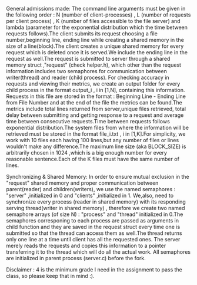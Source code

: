 General admissions made:
The command line arguments must be given in the following order : N (number of client-processes) , L (number of requests per client process) , K (number of files accessible to the file server) and lambda (parameter for the exponential distribution which the time between requests follows).The client submits its request choosing a file number,beginning line, ending line while creating a shared memory in the size of a line(block).The client creates a unique shared memory for every request which is deleted once it is served.We include the ending line in the request as well.The request is submitted to server through a shared memory struct ,"request" (check helper.h), which other than the request information includes two semaphores for communication between writer(thread) and reader (child process). For checking accuracy in requests and viewing their metrics, we create an output folder for every child process in the format output_i , i in [1,N], containing this information. Requests in this file are stored in the format : Beginning Line - Ending Line from File Number and at the end of the file the metrics can be found.The metrics include total lines returned from server,unique files retrieved, total delay between submitting and getting response to a request and average time between consecutive requests.Time between requests follows exponential distribution.The system files from where the information will be retrieved must be stored in the format file_i.txt , i in [1,K].For simplicity, we work with 10 files each having 100 lines,but any number of files or lines wouldn't make any difference.The maximum line size (aka BLOCK_SIZE) is arbitrarily chosen in 1024 ,which is a big enough number for every reasonable sentence.Each of the K files must have the same number of lines.

Synchronizing & Shared Memory:
In order to ensure mutual exclusion in the "request" shared memory and proper communication between parent(reader) and children(writers), we use the named semaphores : "server" ,initialized in 0 and "clients" ,initialized in 1. We,also, need to synchronize every process (reader in shared memory) with its responding serving thread(writer in shared memory) , therefore we create two named semaphore arrays (of size N) : "process" and "thread" initialized in 0.The semaphores corresponing to each process are passed as arguments in child function and they are saved in the request struct every time one is submitted so that the thread can access them as well.The thread returns only one line at a time until client has all the requested ones. The server merely reads the requests and copies this information to a pointer transferring it to the thread which will do all the actual work.
All semaphores are initialized in parent process (server.c) before the fork.

Disclaimer : 4 is the minimum grade I need in the assignment to pass the class, so please keep that in mind :).